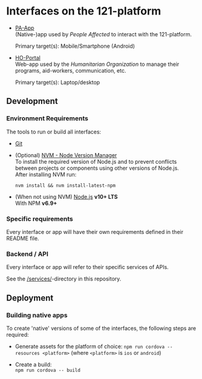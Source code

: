 Interfaces on the 121-platform
==============================

- [PA-App](./PA-App/)  
  (Native-)app used by *People Affected* to interact with the 121-platform.  

  Primary target(s): Mobile/Smartphone (Android)

- [HO-Portal](./HO-Portal/)  
  Web-app used by the *Humanitarian Organization* to manage their programs, aid-workers, communication, etc.  

  Primary target(s): Laptop/desktop

## Development

### Environment Requirements
The tools to run or build all interfaces:

- [Git](https://git-scm.com/)

- (Optional) [NVM - Node Version Manager](http://nvm.sh/)  
  To install the required version of Node.js and to prevent conflicts between projects or components using other versions of Node.js.  
  After installing NVM run:

      nvm install && nvm install-latest-npm

- (When not using NVM) [Node.js](https://nodejs.org/) **v10+ LTS**  
  With NPM **v6.9+**

### Specific requirements
Every interface or app will have their own requirements defined in their README file.

### Backend / API
Every interface or app will refer to their specific services of APIs.

See the [/services/](../services/)-directory in this repository.


## Deployment

### Building native apps
To create 'native' versions of some of the interfaces, the following steps are required:

- Generate assets for the platform of choice:
  `npm run cordova -- resources <platform>` (where `<platform>` is `ios` or `android`)

- Create a build:  
  `npm run cordova -- build`
